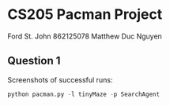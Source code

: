 # CS205 Pacman Project
Ford St. John 862125078
Matthew Duc Nguyen

## Question 1
Screenshots of successful runs:
```python
python pacman.py -l tinyMaze -p SearchAgent
```
